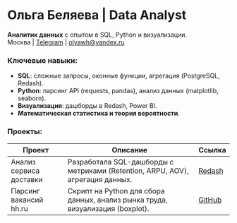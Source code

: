# Ольга Беляева | Data Analyst

**Аналитик данных** с опытом в SQL, Python и визуализации.  
Москва | [Telegram](https://t.me/Olyawh) | olyawh@yandex.ru  

### Ключевые навыки:
- **SQL**: сложные запросы, оконные функции, агрегация (PostgreSQL, Redash).  
- **Python**: парсинг API (requests, pandas), анализ данных (matplotlib, seaborn).  
- **Визуализация**: дашборды в Redash, Power BI.  
- **Математическая статистика и теория вероятности**.  

### Проекты:
| Проект                  | Описание                                                                               | Ссылка                                                                 |
|-------------------------|----------------------------------------------------------------------------------------|------------------------------------------------------------------------|
| Анализ сервиса доставки | Разработала SQL-дашборды с метриками (Retention, ARPU, AOV), агрегация данных.         | [Redash](https://redash.public.karpov.courses/public/dashboards/85wXy...) |
| Парсинг вакансий hh.ru  | Скрипт на Python для сбора данных, анализ рынка труда, визуализация (boxplot).         | [GitHub](https://github.com/Olya-wh/parser_vacancies_hh.ru)        

